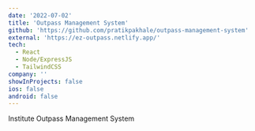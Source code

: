 ```yaml
---
date: '2022-07-02'
title: 'Outpass Management System'
github: 'https://github.com/pratikpakhale/outpass-management-system'
external: 'https://ez-outpass.netlify.app/'
tech:
  - React
  - Node/ExpressJS
  - TailwindCSS
company: ''
showInProjects: false
ios: false
android: false
---
```


Institute Outpass Management System
